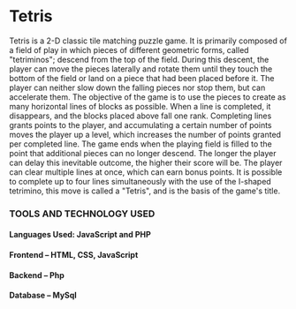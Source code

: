 # Tetris

Tetris is a 2-D classic tile matching puzzle game.
It is primarily composed of a field of play in which pieces of different geometric forms, called "tetriminos"; descend from the top of the field. During this descent, the player can move the pieces laterally and rotate them until they touch the bottom of the field or land on a piece that had been placed before it. The player can neither slow down the falling pieces nor stop them, but can accelerate them. The objective of the game is to use the pieces to create as many horizontal lines of blocks as possible. When a line is completed, it disappears, and the blocks placed above fall one rank. Completing lines grants points to the player, and accumulating a certain number of points moves the player up a level, which increases the number of points granted per completed line. 
The game ends when the playing field is filled to the point that additional pieces can no longer descend. The longer the player can delay this inevitable outcome, the higher their score will be.
The player can clear multiple lines at once, which can earn bonus points. It is possible to complete up to four lines simultaneously with the use of the I-shaped tetrimino, this move is called a "Tetris", and is the basis of the game's title. 

### TOOLS AND TECHNOLOGY USED
#### Languages Used: JavaScript and PHP
#### Frontend – HTML, CSS, JavaScript
#### Backend – Php
#### Database – MySql
